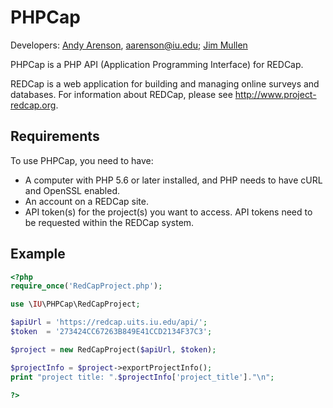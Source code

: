 PHPCap
==========================================================================

Developers: [Andy Arenson](https://github.com/aarenson), aarenson@iu.edu; [Jim Mullen](https://github.com/mullen2)

PHPCap is a PHP API (Application Programming Interface) for REDCap.

REDCap is a web application for building and managing online surveys and databases. For information about REDCap, please see http://www.project-redcap.org.

Requirements
--------------------------
To use PHPCap, you need to have:
* A computer with PHP 5.6 or later installed, and PHP needs to have cURL and OpenSSL enabled.
* An account on a REDCap site.
* API token(s) for the project(s) you want to access. API tokens need to be requested within the REDCap system.

Example
--------------------------

```php
<?php
require_once('RedCapProject.php');

use \IU\PHPCap\RedCapProject;

$apiUrl = 'https://redcap.uits.iu.edu/api/';
$token  = '273424CC67263B849E41CCD2134F37C3';

$project = new RedCapProject($apiUrl, $token);

$projectInfo = $project->exportProjectInfo();
print "project title: ".$projectInfo['project_title']."\n";

?>
```